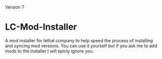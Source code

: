 Version 7

# LC-Mod-Installer

A mod installer for lethal company to help speed the process of installing and syncing mod versions. You can use it yourself but if you ask me to add mods to the installer I will epicly ignore you.